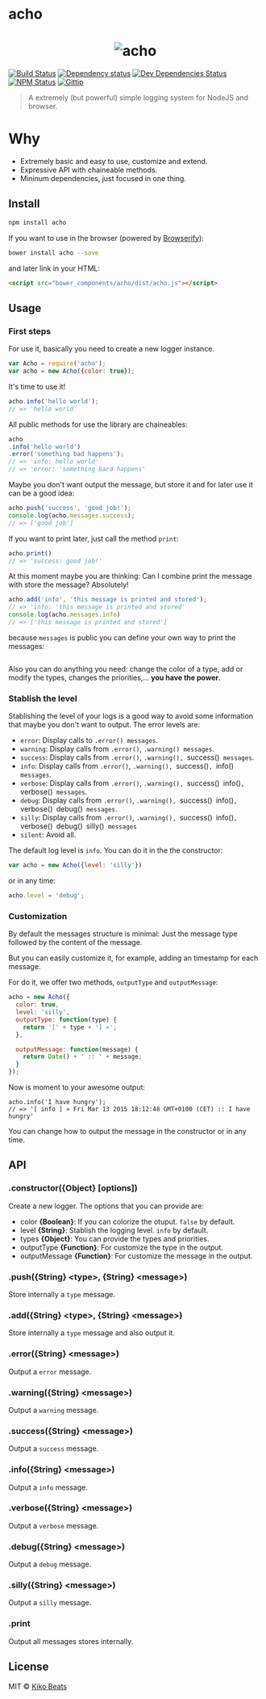 # acho

<h1 align="center">
	<img src="http://i.imgur.com/XtTjX8G.png" alt="acho">
</h1>


[![Build Status](http://img.shields.io/travis/Kikobeats/acho/master.svg?style=flat)](https://travis-ci.org/Kikobeats/acho)
[![Dependency status](http://img.shields.io/david/Kikobeats/acho.svg?style=flat)](https://david-dm.org/Kikobeats/acho)
[![Dev Dependencies Status](http://img.shields.io/david/dev/Kikobeats/acho.svg?style=flat)](https://david-dm.org/Kikobeats/acho#info=devDependencies)
[![NPM Status](http://img.shields.io/npm/dm/acho.svg?style=flat)](https://www.npmjs.org/package/acho)
[![Gittip](http://img.shields.io/gittip/Kikobeats.svg?style=flat)](https://www.gittip.com/Kikobeats/)

> A extremely (but powerful) simple logging system for NodeJS and browser.

# Why

* Extremely basic and easy to use, customize and extend.
* Expressive API with chaineable methods.
* Mininum dependencies, just focused in one thing.


## Install

```bash
npm install acho
```

If you want to use in the browser (powered by [Browserify](http://browserify.org/)):

```bash
bower install acho --save
```

and later link in your HTML:

```html
<script src="bower_components/acho/dist/acho.js"></script>
```

## Usage

### First steps

For use it, basically you need to create a new logger instance.

```js
var Acho = require('acho');
var acho = new Acho({color: true});
```

It's time to use it!

```js
acho.info('hello world');
// => 'hello world'
```

All public methods for use the library are chaineables:

```js
acho
.info('hello world')
.error('something bad happens');
// => 'info: hello world'
// => 'error: 'something bard happens'
```

Maybe you don't want output the message, but store it and for later use it can be a good idea:

```js
acho.push('success', 'good job!');
console.log(acho.messages.success);
// => ['good job']
```

If you want to print later, just call the method `print`:

```js
acho.print()
// => 'success: good job!'
```

At this moment maybe you are thinking: Can I combine print the message with store the message? Absolutely!

```js
acho.add('info', 'this message is printed and stored');
// => 'info: 'this message is printed and stored'
console.log(acho.messages.info)
// => ['this message is printed and stored']
```

because `messages` is public you can define your own way to print the messages:

```json
```

Also you can do anything you need: change the color of a type, add or modify the types, changes the priorities,... **you have the power**.


### Stablish the level

Stablishing the level of your logs is a good way to avoid some information that maybe you don't want to output. The error levels are:

- `error`: Display calls to `.error() messages`.
- `warning`: Display calls from `.error()`, `.warning() messages`.
- `success`: Display calls from `.error()`, `.warning(), `success()` messages`.
- `info`: Display calls from `.error()`, `.warning(), `success()`, `info()` messages`.
- `verbose`: Display calls from `.error()`, `.warning(), `success()` `info()`, `verbose()` messages`.
- `debug`: Display calls from `.error()`, `.warning(), `success()` `info()`, `verbose()` `debug()` messages`.
- `silly`: Display calls from `.error()`, `.warning(), `success()` `info()`, `verbose()` `debug()` `silly()` messages`
- `silent`: Avoid all.

The default log level is `info`. You can do it in the the constructor:

```js
var acho = new Acho({level: 'silly'})
```

or in any time:

```js
acho.level = 'debug';
```

### Customization

By default the messages structure is minimal: Just the message type followed by the content of the message.

But you can easily customize it, for example, adding an timestamp for each message.

For do it, we offer two methods, `outputType`  and `outputMessage`:

```js
acho = new Acho({
  color: true,
  level: 'silly',
  outputType: function(type) {
    return '[' + type + '] »';
  },

  outputMessage: function(message) {
    return Date() + ' :: ' + message;
  }
});
```

Now is moment to your awesome output:

```
acho.info('I have hungry');
// => '[ info ] » Fri Mar 13 2015 18:12:48 GMT+0100 (CET) :: I have hungry'
```

You can change how to output the message in the constructor or in any time.


## API

### .constructor({Object} [options])

Create a new logger. The options that you can provide are:

- color **{Boolean}**: If you can colorize the otuput. `false` by default.
- level **{String}**: Stablish the logging level. `info` by default.
- types **{Object}**: You can provide the types and priorities.
- outputType **{Function}**: For customize the type in the output.
- outputMessage **{Function}**: For customize the message in the output.

### .push({String} &lt;type&gt;, {String} &lt;message&gt;)

Store internally a `type` message.

### .add({String} &lt;type&gt;, {String} &lt;message&gt;)

Store internally a `type` message and also output it.

### .error({String} &lt;message&gt;)

Output a `error` message.

### .warning({String} &lt;message&gt;)

Output a `warning` message.

### .success({String} &lt;message&gt;)

Output a `success` message.

### .info({String} &lt;message&gt;)

Output a `info` message.

### .verbose({String} &lt;message&gt;)

Output a `verbose` message.

### .debug({String} &lt;message&gt;)

Output a `debug` message.

### .silly({String} &lt;message&gt;)

Output a `silly` message.

### .print

Output all messages stores internally. 

## License

MIT © [Kiko Beats](http://www.kikobeats.com)
